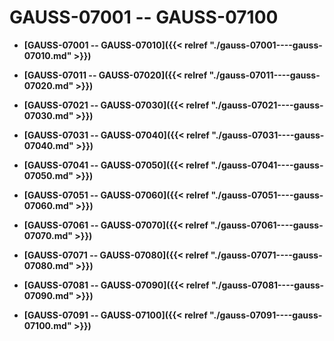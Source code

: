 # GAUSS-07001 -- GAUSS-07100

-   **[GAUSS-07001 -- GAUSS-07010]({{< relref "./gauss-07001----gauss-07010.md" >}})**  

-   **[GAUSS-07011 -- GAUSS-07020]({{< relref "./gauss-07011----gauss-07020.md" >}})**  

-   **[GAUSS-07021 -- GAUSS-07030]({{< relref "./gauss-07021----gauss-07030.md" >}})**  

-   **[GAUSS-07031 -- GAUSS-07040]({{< relref "./gauss-07031----gauss-07040.md" >}})**  

-   **[GAUSS-07041 -- GAUSS-07050]({{< relref "./gauss-07041----gauss-07050.md" >}})**  

-   **[GAUSS-07051 -- GAUSS-07060]({{< relref "./gauss-07051----gauss-07060.md" >}})**  

-   **[GAUSS-07061 -- GAUSS-07070]({{< relref "./gauss-07061----gauss-07070.md" >}})**  

-   **[GAUSS-07071 -- GAUSS-07080]({{< relref "./gauss-07071----gauss-07080.md" >}})**  

-   **[GAUSS-07081 -- GAUSS-07090]({{< relref "./gauss-07081----gauss-07090.md" >}})**  

-   **[GAUSS-07091 -- GAUSS-07100]({{< relref "./gauss-07091----gauss-07100.md" >}})**  


